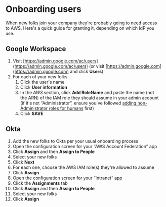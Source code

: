 # Onboarding users

When new folks join your company they're probably going to need access to AWS. Here's a quick guide for granting it, depending on which IdP you use.

## Google Workspace

1. Visit [https://admin.google.com/ac/users](https://admin.google.com/ac/users) (or visit [https://admin.google.com](https://admin.google.com) and click **Users**)
2. For each of your new folks:
    1. Click the user's name
    2. Click **User information**
    3. In the _AWS_ section, click **Add RoleName** and paste the name (not the ARN) of the IAM role they should assume in your admin account (if it's not &ldquo;Administrator&rdquo;, ensure you've followed [adding non-Administrator roles for humans](../adding-non-administrator-roles-for-humans) first)
    4. Click **SAVE**

## Okta

1. Add the new folks to Okta per your usual onboarding process
2. Open the configuration screen for your &ldquo;AWS Account Federation&rdquo; app
3. Click **Assign** and then **Assign to People**
4. Select your new folks
5. Click **Next**
6. For each one, choose the AWS IAM role(s) they're allowed to assume
7. Click **Assign**
8. Open the configuration screen for your &ldquo;Intranet&rdquo; app
9. Click the **Assignments** tab
10. Click **Assign** and then **Assign to People**
11. Select your new folks
12. Click **Assign**
